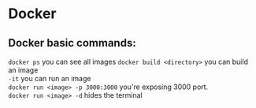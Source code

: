 # Docker



## Docker basic commands: 
``docker ps`` you can see all images
``docker build <directory>`` you can build an image
<br/>
``-it`` you can run an image
<br/>
``docker run <image> -p 3000:3000`` you're exposing 3000 port.
<br/>
``docker run <image> -d`` hides the terminal
